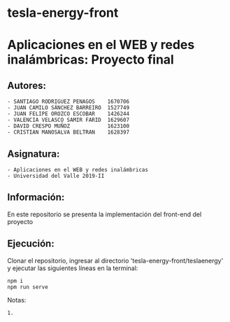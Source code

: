 # tesla-energy-front

# Aplicaciones en el WEB y redes inalámbricas: Proyecto final

## Autores:
    - SANTIAGO RODRIGUEZ PENAGOS	1670706
    - JUAN CAMILO SÁNCHEZ BARREIRO	1527749
    - JUAN FELIPE OROZCO ESCOBAR	1426244
    - VALENCIA VELASCO SAMIR FARID	1629607
    - DAVID CRESPO MUÑOZ            1623100
    - CRISTIAN MANOSALVA BELTRAN    1628397 

## Asignatura:
    - Aplicaciones en el WEB y redes inalámbricas
    - Universidad del Valle 2019-II

## Información:
En este repositorio se presenta la implementación del front-end del proyecto

## Ejecución:
Clonar el repositorio, ingresar al directorio 'tesla-energy-front/teslaenergy' y ejecutar las siguientes líneas en la terminal:

```
npm i
npm run serve
```
    

Notas:

    1. 

